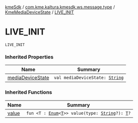 [kmeSdk](../../index.md) / [com.kme.kaltura.kmesdk.ws.message.type](../index.md) / [KmeMediaDeviceState](index.md) / [LIVE_INIT](./-l-i-v-e_-i-n-i-t.md)

# LIVE_INIT

`LIVE_INIT`

### Inherited Properties

| Name | Summary |
|---|---|
| [mediaDeviceState](media-device-state.md) | `val mediaDeviceState: `[`String`](https://kotlinlang.org/api/latest/jvm/stdlib/kotlin/-string/index.html) |

### Inherited Functions

| Name | Summary |
|---|---|
| [value](value.md) | `fun <T : `[`Enum`](https://kotlinlang.org/api/latest/jvm/stdlib/kotlin/-enum/index.html)`<`[`T`](value.md#T)`>> value(type: `[`String`](https://kotlinlang.org/api/latest/jvm/stdlib/kotlin/-string/index.html)`?): `[`T`](value.md#T)`?` |
